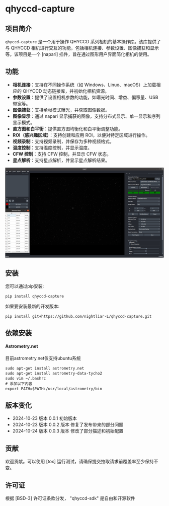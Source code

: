 # qhyccd-capture

## 项目简介

`qhyccd-capture` 是一个用于操作 QHYCCD 系列相机的基本操作库。该库提供了与 QHYCCD 相机进行交互的功能，包括相机连接、参数设置、图像捕获和显示等。该项目是一个 [napari] 插件，旨在通过图形用户界面简化相机的使用。

## 功能

- **相机连接**：支持在不同操作系统（如 Windows、Linux、macOS）上加载相应的 QHYCCD 动态链接库，并初始化相机资源。
- **参数设置**：提供了设置相机参数的功能，如曝光时间、增益、偏移量、USB 带宽等。
- **图像捕获**：支持单帧模式曝光，并获取图像数据。
- **图像显示**：通过 napari 显示捕获的图像，支持分布式显示、单一显示和序列显示模式。
- **直方图和白平衡**：提供直方图均衡化和白平衡调整功能。
- **ROI（感兴趣区域）**：支持创建和应用 ROI，以便对特定区域进行操作。
- **视频录制**：支持视频录制，并保存为多种视频格式。
- **温度控制**：支持温度控制，并显示温度。
- **CFW 控制**：支持 CFW 控制，并显示 CFW 状态。
- **星点解析**：支持星点解析，并显示星点解析结果。
  
![alt text](src/qhyccd_capture/images/image.png)

## 安装
您可以通过pip安装:

    pip install qhyccd-capture

如果要安装最新的开发版本:

    pip install git+https://github.com/nightliar-L/qhyccd-capture.git

## 依赖安装
#### Astrometry.net 
目前astrometry.net仅支持ubuntu系统

    sudo apt-get install astrometry.net
    sudo apt-get install astrometry-data-tycho2
    sudo vim ~/.bashrc
    # 添加以下内容
    export PATH=$PATH:/usr/local/astrometry/bin

## 版本变化

- 2024-10-23 版本 0.0.1 初始版本
- 2024-10-23 版本 0.0.2 版本 修复了发布带来的部分问题
- 2024-10-24 版本 0.0.3 版本 修改了部分描述和初始配置

## 贡献

欢迎贡献。可以使用 [tox] 运行测试，请确保提交拉取请求前覆盖率至少保持不变。

## 许可证

根据 [BSD-3] 许可证条款分发，
"qhyccd-sdk" 是自由和开源软件

